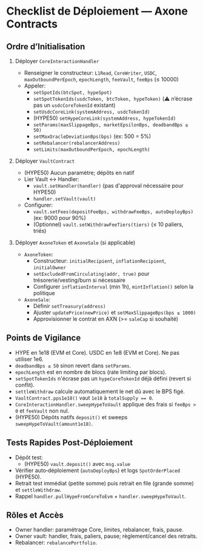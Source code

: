 # Checklist de Déploiement — Axone Contracts

## Ordre d’Initialisation

1. Déployer `CoreInteractionHandler`
   - Renseigner le constructeur: `L1Read`, `CoreWriter`, `USDC`, `maxOutboundPerEpoch`, `epochLength`, `feeVault`, `feeBps` (≤ 10000)
   - Appeler:
     - `setSpotIds(btcSpot, hypeSpot)`
     - `setSpotTokenIds(usdcToken, btcToken, hypeToken)` (⚠️ n’écrase pas un `usdcCoreTokenId` existant)
     - `setUsdcCoreLink(systemAddress, usdcTokenId)`
     - (HYPE50) `setHypeCoreLink(systemAddress, hypeTokenId)`
     - `setParams(maxSlippageBps, marketEpsilonBps, deadbandBps ≤ 50)`
     - `setMaxOracleDeviationBps(bps)` (ex: 500 = 5%)
     - `setRebalancer(rebalancerAddress)`
     - `setLimits(maxOutboundPerEpoch, epochLength)`

2. Déployer `VaultContract`
   - (HYPE50) Aucun paramètre; dépôts en natif
   - Lier Vault ↔ Handler:
     - `vault.setHandler(handler)` (pas d'approval nécessaire pour HYPE50)
     - `handler.setVault(vault)`
   - Configurer:
     - `vault.setFees(depositFeeBps, withdrawFeeBps, autoDeployBps)` (ex: 9000 pour 90%)
     - (Optionnel) `vault.setWithdrawFeeTiers(tiers)` (≤ 10 paliers, triés)

3. Déployer `AxoneToken` et `AxoneSale` (si applicable)
   - `AxoneToken`:
     - Constructeur: `initialRecipient`, `inflationRecipient`, `initialOwner`
     - `setExcludedFromCirculating(addr, true)` pour trésorerie/vesting/burn si nécessaire
     - Configurer `inflationInterval` (min 1h), `mintInflation()` selon la politique
   - `AxoneSale`:
     - Définir `setTreasury(address)`
     - Ajuster `updatePrice(newPrice)` et `setMaxSlippageBps(bps ≤ 1000)`
     - Approvisionner le contrat en AXN (>= `saleCap` si souhaité)

## Points de Vigilance

- HYPE en 1e18 (EVM et Core). USDC en 1e8 (EVM et Core). Ne pas utiliser 1e6.
- `deadbandBps ≤ 50` sinon revert dans `setParams`.
- `epochLength` est en nombre de blocs (rate limiting par blocs).
- `setSpotTokenIds` n'écrase pas un `hypeCoreTokenId` déjà défini (revert si conflit).
- `settleWithdraw` calcule automatiquement le net dû avec le BPS figé.
- `VaultContract.pps1e18()` vaut `1e18` à `totalSupply == 0`.
- `CoreInteractionHandler.sweepHypeToVault` applique des frais si `feeBps > 0` et `feeVault` non nul.
- (HYPE50) Dépôts natifs `deposit()` et sweeps `sweepHypeToVault(amount1e18)`.

## Tests Rapides Post‑Déploiement

- Dépôt test:
  - (HYPE50) `vault.deposit()` avec `msg.value`
- Vérifier auto‑déploiement (`autoDeployBps`) et logs `SpotOrderPlaced` (HYPE50).
- Retrait test immédiat (petite somme) puis retrait en file (grande somme) et `settleWithdraw`.
- Rappel `handler.pullHypeFromCoreToEvm` + `handler.sweepHypeToVault`.

## Rôles et Accès

- Owner handler: paramétrage Core, limites, rebalancer, frais, pause.
- Owner vault: handler, frais, paliers, pause; règlement/cancel des retraits.
- Rebalancer: `rebalancePortfolio`.


